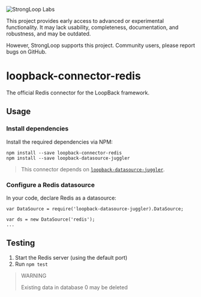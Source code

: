 ![StrongLoop Labs](http://loopback.io/images/9830552.png "StrongLoop Labs")

This project provides early access to advanced or experimental functionality. 
It may lack usability, completeness, documentation, and robustness, and may be outdated.

However, StrongLoop supports this project. Community users, please report bugs on GitHub.

# loopback-connector-redis

The official Redis connector for the LoopBack framework.

## Usage

### Install dependencies

Install the required dependencies via NPM:

```
npm install --save loopback-connector-redis
npm install --save loopback-datasource-juggler
```

> This connector depends on [`loopback-datasource-juggler`](https://github.com/strongloop/loopback-datasource-juggler).

### Configure a Redis datasource

In your code, declare Redis as a datasource:

```
var DataSource = require('loopback-datasource-juggler).DataSource;

var ds = new DataSource('redis');
...
```

## Testing

1. Start the Redis server (using the default port)
2. Run `npm test`

> WARNING
>
> Existing data in database 0 may be deleted
